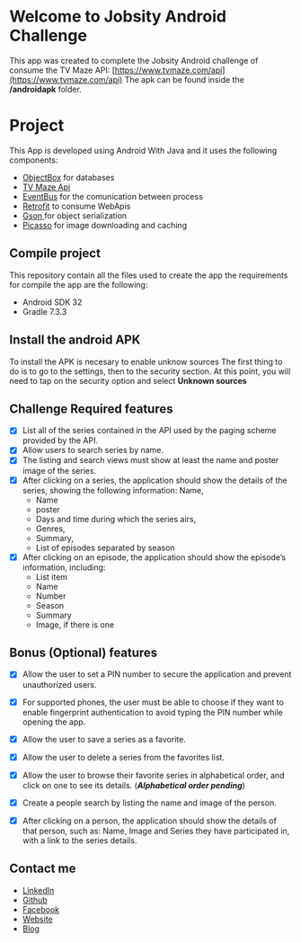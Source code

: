 # Welcome to Jobsity Android Challenge
This app was created to complete the Jobsity Android challenge of consume the TV Maze API: [https://www.tvmaze.com/api](https://www.tvmaze.com/api) The apk can be found inside the **/androidapk** folder.

# Project
This App is developed using Android With Java and it uses the following components:

- [ObjectBox](https://objectbox.io/) for databases
-  [TV Maze Api](https://www.tvmaze.com/api)
- [EventBus](https://greenrobot.org/eventbus/) for the comunication between process
- [Retrofit](https://square.github.io/retrofit/) to consume WebApis
- [Gson ](https://github.com/google/gson)for object serialization
- [Picasso](https://square.github.io/picasso/) for image downloading and caching
## Compile project

This repository contain all the files used to create the app the requirements for compile the app are the following:

- Android SDK 32
- Gradle 7.3.3

## Install the android APK

To install the APK is necesary to enable unknow sources The first thing to do is to go to the settings, then to the security  section. At this point, you will need to tap on the security option and select **Unknown sources**


## Challenge Required features

- [x] List all of the series contained in the API used by the paging
  scheme provided by the API.
- [x] Allow users to search series by name.
- [x] The listing and search views must show at least the name and poster image of the
  series.
- [x] After clicking on a series, the application should show the details of the series, showing the following information:
  Name,
  -  Name
  -  poster
  -  Days and time during which the series airs,
  -  Genres,
  -  Summary,
  -  List of episodes separated by season
- [x] After clicking on an episode, the application should show the episode’s information,
  including:
  - List item
  -  Name
  -   Number
  -  Season
  -  Summary
  -  Image, if there is one

## Bonus (Optional) features

- [x] Allow the user to set a PIN number to secure the application and
  prevent unauthorized users.

- [x] For supported phones, the user must be able to choose if they want to enable fingerprint authentication to avoid typing the PIN number while opening the app.
- [x] Allow the user to save a series as a favorite.
- [x] Allow the user to delete a series from the favorites list.
- [x] Allow the user to browse their favorite series in alphabetical order, and click on one to see its details.  (***Alphabetical order pending***)
- [x]  Create a people search by listing the name and image of the person.
- [x] After clicking on a person, the application should show the details of that person, such as: Name, Image and Series they have participated in, with a link to the series details.

## Contact me
- [LinkedIn](https://www.linkedin.com/in/davidgb2021/)
- [Github](https://github.com/daviddagb2)
- [Facebook](https://www.facebook.com/gonzalezblanchard)
- [Website](https://gonzalezblanchard.com/)
- [Blog](https://blanchardspace.wordpress.com/)
